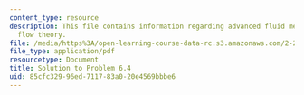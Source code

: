 ```yaml
---
content_type: resource
description: This file contains information regarding advanced fluid mechanics, potential
  flow theory.
file: /media/https%3A/open-learning-course-data-rc.s3.amazonaws.com/2-25-advanced-fluid-mechanics-fall-2013/85cfc32996ed711783a020e4569bbbe6_MIT2_25F13_Solution6.4.pdf
file_type: application/pdf
resourcetype: Document
title: Solution to Problem 6.4
uid: 85cfc329-96ed-7117-83a0-20e4569bbbe6
---
```

